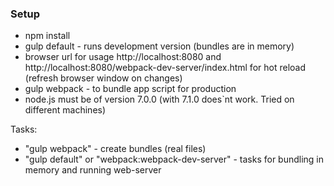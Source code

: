 ### Setup

- npm install  
- gulp default  - runs development version (bundles are in memory)
- browser url for usage http://localhost:8080 and http://localhost:8080/webpack-dev-server/index.html for hot reload (refresh browser window on changes)
- gulp webpack - to bundle app script for production
- node.js must be of version 7.0.0 (with 7.1.0 does`nt work. Tried on different machines)

Tasks:
- "gulp webpack" - create bundles (real files)
- "gulp default" or "webpack:webpack-dev-server" - tasks for bundling in memory and running web-server